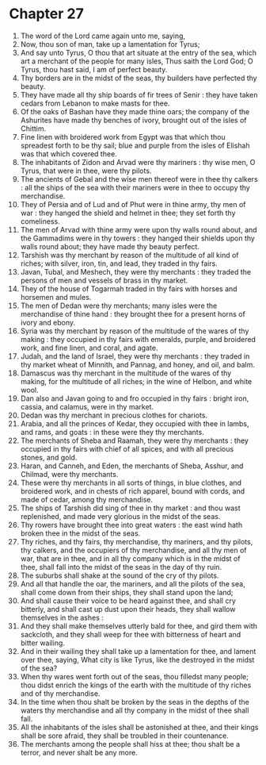 # Chapter 27

1. The word of the Lord came again unto me, saying,
2. Now, thou son of man, take up a lamentation for Tyrus;
3. And say unto Tyrus, O thou that art situate at the entry of the sea, which art a merchant of the people for many isles, Thus saith the Lord God; O Tyrus, thou hast said, I am of perfect beauty.
4. Thy borders are in the midst of the seas, thy builders have perfected thy beauty.
5. They have made all thy ship boards of fir trees of Senir : they have taken cedars from Lebanon to make masts for thee.
6. Of the oaks of Bashan have they made thine oars; the company of the Ashurites have made thy benches of ivory, brought out of the isles of Chittim.
7. Fine linen with broidered work from Egypt was that which thou spreadest forth to be thy sail; blue and purple from the isles of Elishah was that which covered thee.
8. The inhabitants of Zidon and Arvad were thy mariners : thy wise men, O Tyrus, that were in thee, were thy pilots.
9. The ancients of Gebal and the wise men thereof were in thee thy calkers : all the ships of the sea with their mariners were in thee to occupy thy merchandise.
10. They of Persia and of Lud and of Phut were in thine army, thy men of war : they hanged the shield and helmet in thee; they set forth thy comeliness.
11. The men of Arvad with thine army were upon thy walls round about, and the Gammadims were in thy towers : they hanged their shields upon thy walls round about; they have made thy beauty perfect.
12. Tarshish was thy merchant by reason of the multitude of all kind of riches; with silver, iron, tin, and lead, they traded in thy fairs.
13. Javan, Tubal, and Meshech, they were thy merchants : they traded the persons of men and vessels of brass in thy market.
14. They of the house of Togarmah traded in thy fairs with horses and horsemen and mules.
15. The men of Dedan were thy merchants; many isles were the merchandise of thine hand : they brought thee for a present horns of ivory and ebony.
16. Syria was thy merchant by reason of the multitude of the wares of thy making : they occupied in thy fairs with emeralds, purple, and broidered work, and fine linen, and coral, and agate.
17. Judah, and the land of Israel, they were thy merchants : they traded in thy market wheat of Minnith, and Pannag, and honey, and oil, and balm.
18. Damascus was thy merchant in the multitude of the wares of thy making, for the multitude of all riches; in the wine of Helbon, and white wool.
19. Dan also and Javan going to and fro occupied in thy fairs : bright iron, cassia, and calamus, were in thy market.
20. Dedan was thy merchant in precious clothes for chariots.
21. Arabia, and all the princes of Kedar, they occupied with thee in lambs, and rams, and goats : in these were they thy merchants.
22. The merchants of Sheba and Raamah, they were thy merchants : they occupied in thy fairs with chief of all spices, and with all precious stones, and gold.
23. Haran, and Canneh, and Eden, the merchants of Sheba, Asshur, and Chilmad, were thy merchants.
24. These were thy merchants in all sorts of things, in blue clothes, and broidered work, and in chests of rich apparel, bound with cords, and made of cedar, among thy merchandise.
25. The ships of Tarshish did sing of thee in thy market : and thou wast replenished, and made very glorious in the midst of the seas.
26. Thy rowers have brought thee into great waters : the east wind hath broken thee in the midst of the seas.
27. Thy riches, and thy fairs, thy merchandise, thy mariners, and thy pilots, thy calkers, and the occupiers of thy merchandise, and all thy men of war, that are in thee, and in all thy company which is in the midst of thee, shall fall into the midst of the seas in the day of thy ruin.
28. The suburbs shall shake at the sound of the cry of thy pilots.
29. And all that handle the oar, the mariners, and all the pilots of the sea, shall come down from their ships, they shall stand upon the land;
30. And shall cause their voice to be heard against thee, and shall cry bitterly, and shall cast up dust upon their heads, they shall wallow themselves in the ashes :
31. And they shall make themselves utterly bald for thee, and gird them with sackcloth, and they shall weep for thee with bitterness of heart and bitter wailing.
32. And in their wailing they shall take up a lamentation for thee, and lament over thee, saying, What city is like Tyrus, like the destroyed in the midst of the sea?
33. When thy wares went forth out of the seas, thou filledst many people; thou didst enrich the kings of the earth with the multitude of thy riches and of thy merchandise.
34. In the time when thou shalt be broken by the seas in the depths of the waters thy merchandise and all thy company in the midst of thee shall fall.
35. All the inhabitants of the isles shall be astonished at thee, and their kings shall be sore afraid, they shall be troubled in their countenance.
36. The merchants among the people shall hiss at thee; thou shalt be a terror, and never shalt be any more.

